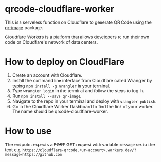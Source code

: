 # qrcode-cloudflare-worker

This is a serveless function on Cloudflare to generate QR Code using the [qr-image](https://www.npmjs.com/package/qr-image) package.

Cloudflare Workers is a platform that allows developers to run their own code on Cloudflare's network of data centers.

# How to deploy on CloudFlare
1. Create an account with Cloudflare.
2. Install the command line interface from Cloudflare called Wrangler by typing `npm install -g wrangler` in your terminal.
3. Type `wrangler login` in the terminal and follow the steps to log in.
4. Run `npm install --save qr-image`.
5. Navigate to the repo in your terminal and deploy with `wrangler publish`.
6. Go to the Cloudflare Worker Dashboard to find the link of your worker. The name should be qrcode-cloudflare-worker.


# How to use
The endpoint expects a ~~POST~~ GET request with variable `message` set to the text e.g. `https://cloudflare-qrcode.<ur-account>.workers.dev/?message=https://github.com`



